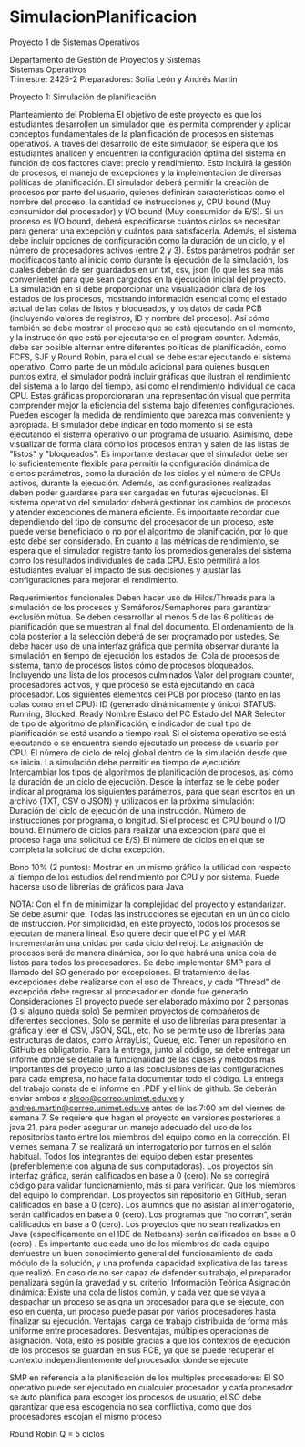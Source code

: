 # SimulacionPlanificacion
Proyecto 1 de Sistemas Operativos


Departamento de Gestión de Proyectos y  Sistemas  
Sistemas Operativos  
Trimestre: 2425-2
Preparadores: Sofía León y Andrés Martin




Proyecto 1: Simulación de planificación







Planteamiento del Problema 
El objetivo de este proyecto es que los estudiantes desarrollen un simulador que les permita comprender y aplicar conceptos fundamentales de la planificación de procesos en sistemas operativos. A través del desarrollo de este simulador, se espera que los estudiantes analicen y encuentren la configuración óptima del sistema en función de dos factores clave: precio y rendimiento. Esto incluirá la gestión de procesos, el manejo de excepciones y la implementación de diversas políticas de planificación.
El simulador deberá permitir la creación de procesos por parte del usuario, quienes definirán características como el nombre del proceso, la cantidad de instrucciones y, CPU bound (Muy consumidor del procesador) y I/O bound (Muy consumidor de E/S). Si un proceso es I/O bound, deberá especificarse cuántos ciclos se necesitan para generar una excepción y cuántos para satisfacerla. Además, el sistema debe incluir opciones de configuración como la duración de un ciclo, y el número de procesadores activos (entre 2 y 3). Estos parámetros podrán ser modificados tanto al inicio como durante la ejecución de la simulación, los cuales deberán de ser guardados en un txt, csv, json (lo que les sea más conveniente) para que sean cargados en la ejecución inicial del proyecto.
La simulación en sí debe proporcionar una visualización clara de los estados de los procesos, mostrando información esencial como el estado actual de las colas de listos y bloqueados, y los datos de cada PCB (incluyendo valores de registros, ID y nombre del proceso). Así cómo también se debe mostrar el proceso que se está ejecutando en el momento, y la instrucción que está por ejecutarse en el program counter. Además, debe ser posible alternar entre diferentes políticas de planificación, como FCFS, SJF y Round Robin, para el cual se debe estar ejecutando el sistema operativo. 
Como parte de un módulo adicional para quienes busquen puntos extra, el simulador podrá incluir gráficas que ilustran el rendimiento del sistema a lo largo del tiempo, así como el rendimiento individual de cada CPU. Estas gráficas proporcionarán una representación visual que permita comprender mejor la eficiencia del sistema bajo diferentes configuraciones. Pueden escoger la medida de rendimiento que parezca más conveniente y apropiada. 
El simulador debe indicar en todo momento si se está ejecutando el sistema operativo o un programa de usuario. Asimismo, debe visualizar de forma clara cómo los procesos entran y salen de las listas de "listos" y "bloqueados".
Es importante destacar que el simulador debe ser lo suficientemente flexible para permitir la configuración dinámica de ciertos parámetros, como la duración de los ciclos y el número de CPUs activos, durante la ejecución. Además, las configuraciones realizadas deben poder guardarse para ser cargadas en futuras ejecuciones. El sistema operativo del simulador deberá gestionar los cambios de procesos y atender excepciones de manera eficiente.
Es importante recordar que dependiendo del tipo de consumo del procesador de un proceso, este puede verse beneficiado o no por el algoritmo de planificación, por lo que esto debe ser considerado. 
En cuanto a las métricas de rendimiento, se espera que el simulador registre tanto los promedios generales del sistema como los resultados individuales de cada CPU. Esto permitirá a los estudiantes evaluar el impacto de sus decisiones y ajustar las configuraciones para mejorar el rendimiento.

Requerimientos funcionales
Deben hacer uso de Hilos/Threads para la simulación de los procesos y Semáforos/Semaphores para garantizar exclusión mútua.
Se deben desarrollar al menos 5 de las 6 políticas de planificación que se muestran al final del documento. El ordenamiento de la cola posterior a la selección deberá de ser programado por ustedes.
Se debe hacer uso de una interfaz gráfica que permita observar  durante la simulación en tiempo de ejecución los estados de:
Cola de procesos del sistema, tanto de procesos listos cómo de procesos bloqueados. Incluyendo una lista de los procesos culminados
Valor del program counter, procesadores activos, y que proceso se está ejecutando en cada procesador.
Los siguientes elementos del PCB por proceso (tanto en las colas como en el CPU):
ID (generado dinámicamente y único)
STATUS: Running, Blocked, Ready
Nombre
Estado del PC 
Estado del MAR
Selector de tipo de algoritmo de planificación, e indicador de cual tipo de planificación se está usando a tiempo real. 
Si el sistema operativo se está ejecutando o se encuentra siendo ejecutado un proceso de usuario por CPU. 
El número de ciclo de reloj global dentro de la simulación desde que se inicia.
La simulación debe permitir en tiempo de ejecución:  
Intercambiar los tipos de algoritmos de planificación de procesos, así cómo la duración de un ciclo de ejecución.
Desde la interfaz se le debe poder indicar al programa los siguientes  parámetros, para que sean escritos en un archivo (TXT, CSV o JSON) y  utilizados en la próxima simulación:  
Duración del ciclo de ejecución de una instrucción. 
Número de instrucciones por programa, o longitud. 
Si el proceso es CPU bound o I/O bound.
El número de ciclos para realizar una excepcion (para que el proceso haga una solicitud de E/S)
El número de ciclos en el que se completa la solicitud de dicha excepción. 

Bono 10% (2 puntos): Mostrar en un mismo gráfico la utilidad con respecto al tiempo de  los estudios del rendimiento por CPU y por sistema. Puede hacerse  uso de librerías de gráficos para Java  

NOTA: Con el fin de minimizar la complejidad del proyecto y estandarizar. Se debe asumir que:
Todas las instrucciones se ejecutan en un único ciclo de instrucción.
Por simplicidad, en este proyecto, todos los procesos se ejecutan de manera lineal. Eso quiere decir que el PC y el MAR incrementarán una unidad por cada ciclo del reloj. 
La asignación de procesos será de manera dinámica, por lo que habrá una única cola de listos para todos los procesadores.
Se debe implementar SMP para el llamado del SO generado por excepciones.
El tratamiento de las excepciones debe realizarse con el uso de Threads, y cada “Thread” de excepción debe regresar al procesador en donde fue generado. 	
Consideraciones
El proyecto puede ser elaborado máximo por 2 personas (3 si alguno queda  solo) 
Se permiten proyectos de compañeros de diferentes secciones. 
Solo se permite el uso de librerías para presentar la gráfica y leer el CSV, JSON, SQL, etc.
No se permite uso de librerías para estructuras de datos, como ArrayList, Queue, etc.
Tener un repositorio en GitHub es obligatorio. 
Para la entrega, junto al código, se debe entregar un informe donde se detalle la funcionalidad de las clases y métodos más importantes del  proyecto junto a las conclusiones de las configuraciones para cada empresa, no hace falta documentar todo el código. 
La entrega del trabajo consta de el informe en .PDF y el link de github. Se deberán enviar ambos a sleon@correo.unimet.edu.ve y andres.martin@correo.unimet.edu.ve antes de las 7:00 am del viernes de semana 7.
Se requiere que hagan el proyecto en versiones posteriores a java 21, para poder asegurar un manejo adecuado del uso de los repositorios tanto entre los miembros del equipo como en la corrección.
El viernes semana 7, se realizará un interrogatorio por turnos en  el salón habitual. Todos los integrantes del equipo deben estar presentes  (preferiblemente con alguna de sus computadoras).
Los proyectos sin interfaz gráfica, serán calificados en base a 0 (cero). No se corregirá código para validar funcionamiento, más si para verificar. Que los miembros del equipo lo comprendan.
Los proyectos sin repositorio en GitHub, serán calificados en base a 0 (cero). 
Los alumnos que no asistan al interrogatorio, serán calificados en base a 0  (cero).
Los programas que “no corran”, serán calificados en base a 0 (cero).
Los proyectos que no sean realizados en Java (específicamente en el IDE de Netbeans) serán calificados en base a 0  (cero) .
Es importante que cada uno de los miembros de cada equipo demuestre un buen conocimiento general del funcionamiento de cada módulo de la solución, y una profunda capacidad explicativa de las tareas que realizó. En caso de no ser capaz de defender su trabajo, el preparador penalizará según la gravedad y su criterio.
Información Teórica
Asignación dinámica: Existe una cola de listos común, y cada vez que se vaya a despachar un proceso se asigna un procesador para que se ejecute, con eso en cuenta, un proceso puede pasar por varios procesadores hasta finalizar su ejecución. Ventajas, carga de trabajo distribuida de forma más uniforme entre procesadores. Desventajas, múltiples operaciones de asignación. Nota, esto es posible gracias a que los contextos de ejecución de los procesos se guardan en sus PCB, ya que se puede recuperar el contexto independientemente del procesador donde se ejecute

SMP en referencia a la planificación de los multiples procesadores: El SO operativo puede ser ejecutado en cualquier procesador, y cada procesador se auto planifica para escoger los procesos de usuario, el SO debe garantizar que esa escogencia no sea conflictiva, como que dos procesadores escojan el mismo proceso


Round Robin Q  = 5 ciclos
